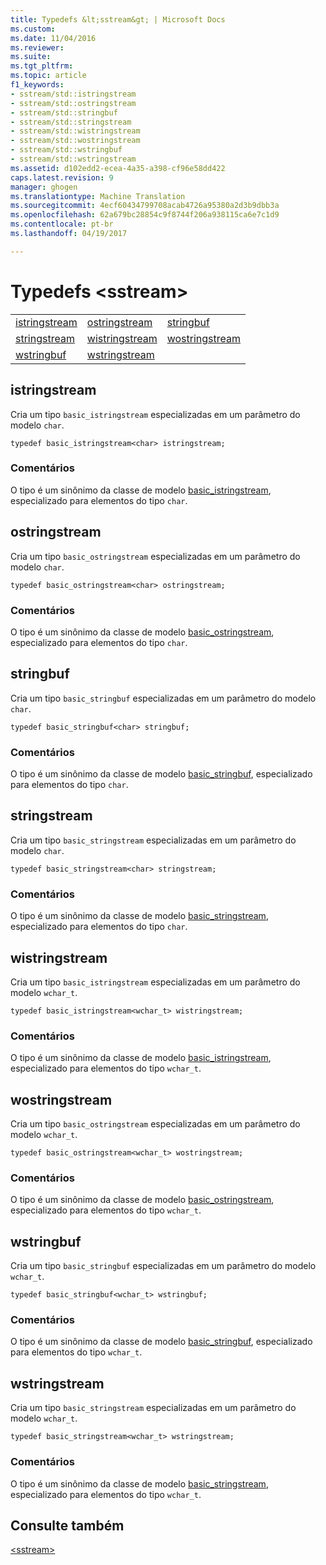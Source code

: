 ```yaml
---
title: Typedefs &lt;sstream&gt; | Microsoft Docs
ms.custom: 
ms.date: 11/04/2016
ms.reviewer: 
ms.suite: 
ms.tgt_pltfrm: 
ms.topic: article
f1_keywords:
- sstream/std::istringstream
- sstream/std::ostringstream
- sstream/std::stringbuf
- sstream/std::stringstream
- sstream/std::wistringstream
- sstream/std::wostringstream
- sstream/std::wstringbuf
- sstream/std::wstringstream
ms.assetid: d102edd2-ecea-4a35-a398-cf96e58dd422
caps.latest.revision: 9
manager: ghogen
ms.translationtype: Machine Translation
ms.sourcegitcommit: 4ecf60434799708acab4726a95380a2d3b9dbb3a
ms.openlocfilehash: 62a679bc28854c9f8744f206a938115ca6e7c1d9
ms.contentlocale: pt-br
ms.lasthandoff: 04/19/2017

---
```

# <a name="ltsstreamgt-typedefs"></a>Typedefs &lt;sstream&gt;
||||  
|-|-|-|  
|[istringstream](#istringstream)|[ostringstream](#ostringstream)|[stringbuf](#stringbuf)|  
|[stringstream](#stringstream)|[wistringstream](#wistringstream)|[wostringstream](#wostringstream)|  
|[wstringbuf](#wstringbuf)|[wstringstream](#wstringstream)|  
  
##  <a name="istringstream"></a>  istringstream  
 Cria um tipo `basic_istringstream` especializadas em um parâmetro do modelo `char`.  
  
```  
typedef basic_istringstream<char> istringstream;  
```  
  
### <a name="remarks"></a>Comentários  
 O tipo é um sinônimo da classe de modelo [basic_istringstream](../standard-library/basic-istringstream-class.md), especializado para elementos do tipo `char`.  
  
##  <a name="ostringstream"></a>  ostringstream  
 Cria um tipo `basic_ostringstream` especializadas em um parâmetro do modelo `char`.  
  
```  
typedef basic_ostringstream<char> ostringstream;  
```  
  
### <a name="remarks"></a>Comentários  
 O tipo é um sinônimo da classe de modelo [basic_ostringstream](../standard-library/basic-ostringstream-class.md), especializado para elementos do tipo `char`.  
  
##  <a name="stringbuf"></a>  stringbuf  
 Cria um tipo `basic_stringbuf` especializadas em um parâmetro do modelo `char`.  
  
```  
typedef basic_stringbuf<char> stringbuf;  
```  
  
### <a name="remarks"></a>Comentários  
 O tipo é um sinônimo da classe de modelo [basic_stringbuf](../standard-library/basic-stringbuf-class.md), especializado para elementos do tipo `char`.  
  
##  <a name="stringstream"></a>  stringstream  
 Cria um tipo `basic_stringstream` especializadas em um parâmetro do modelo `char`.  
  
```  
typedef basic_stringstream<char> stringstream;  
```  
  
### <a name="remarks"></a>Comentários  
 O tipo é um sinônimo da classe de modelo [basic_stringstream](../standard-library/basic-stringstream-class.md), especializado para elementos do tipo `char`.  
  
##  <a name="wistringstream"></a>  wistringstream  
 Cria um tipo `basic_istringstream` especializadas em um parâmetro do modelo `wchar_t`.  
  
```  
typedef basic_istringstream<wchar_t> wistringstream;  
```  
  
### <a name="remarks"></a>Comentários  
 O tipo é um sinônimo da classe de modelo [basic_istringstream](../standard-library/basic-istringstream-class.md), especializado para elementos do tipo `wchar_t`.  
  
##  <a name="wostringstream"></a>  wostringstream  
 Cria um tipo `basic_ostringstream` especializadas em um parâmetro do modelo `wchar_t`.  
  
```  
typedef basic_ostringstream<wchar_t> wostringstream;  
```  
  
### <a name="remarks"></a>Comentários  
 O tipo é um sinônimo da classe de modelo [basic_ostringstream](../standard-library/basic-ostringstream-class.md), especializado para elementos do tipo `wchar_t`.  
  
##  <a name="wstringbuf"></a>  wstringbuf  
 Cria um tipo `basic_stringbuf` especializadas em um parâmetro do modelo `wchar_t`.  
  
```  
typedef basic_stringbuf<wchar_t> wstringbuf;  
```  
  
### <a name="remarks"></a>Comentários  
 O tipo é um sinônimo da classe de modelo [basic_stringbuf](../standard-library/basic-stringbuf-class.md), especializado para elementos do tipo `wchar_t`.  
  
##  <a name="wstringstream"></a>  wstringstream  
 Cria um tipo `basic_stringstream` especializadas em um parâmetro do modelo `wchar_t`.  
  
```  
typedef basic_stringstream<wchar_t> wstringstream;  
```  
  
### <a name="remarks"></a>Comentários  
 O tipo é um sinônimo da classe de modelo [basic_stringstream](../standard-library/basic-stringstream-class.md), especializado para elementos do tipo `wchar_t`.  
  
## <a name="see-also"></a>Consulte também  
 [\<sstream>](../standard-library/sstream.md)


